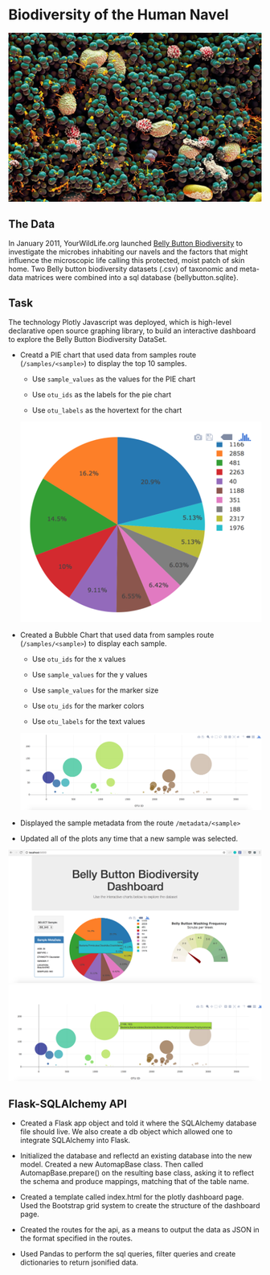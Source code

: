 # Biodiversity of the Human Navel

![Bacteria by filterforge.com](Images/bacteria_by_filterforgedotcom.jpg)

## The Data 

 In January 2011, YourWildLife.org launched [Belly Button Biodiversity](http://robdunnlab.com/projects/belly-button-biodiversity/) to investigate the microbes inhabiting our navels and the factors that might influence the microscopic life calling this protected, moist patch of skin home. Two Belly button biodiversity datasets (.csv) of taxonomic and meta-data matrices were combined into a sql database {bellybutton.sqlite}.

## Task

The technology Plotly Javascript was deployed, which is high-level declarative open source graphing library, to build an interactive dashboard to explore the Belly Button Biodiversity DataSet.

* Creatd a PIE chart that used data from samples route (`/samples/<sample>`) to display the top 10 samples.

  * Use `sample_values` as the values for the PIE chart

  * Use `otu_ids` as the labels for the pie chart

  * Use `otu_labels` as the hovertext for the chart

  ![PIE Chart](Images/pie_chart.png)

* Created a Bubble Chart that used data from samples route (`/samples/<sample>`) to display each sample.

  * Use `otu_ids` for the x values

  * Use `sample_values` for the y values

  * Use `sample_values` for the marker size

  * Use `otu_ids` for the marker colors

  * Use `otu_labels` for the text values

  ![Bubble Chart](Images/bubble_chart.png)

* Displayed the sample metadata from the route `/metadata/<sample>`

* Updated all of the plots any time that a new sample was selected.

![Example Dashboard Page](Images/dashboard_part1.png)
![Example Dashboard Page](Images/dashboard_part2.png)

## Flask-SQLAlchemy API

* Created a Flask app object and told it where the SQLAlchemy database file should live. We also create a db object which allowed one to integrate SQLAlchemy into Flask.

* Initialized the database and reflectd an existing database into the new model. Created a new AutomapBase class. Then called AutomapBase.prepare() on the resulting base class, asking it to reflect the schema and produce mappings, matching that of the table name. 

* Created a template called index.html for the plotly dashboard page. Used the Bootstrap grid system to create the structure of the dashboard page.

* Created the routes for the api, as a means to output the data as JSON in the format specified in the routes.

* Used Pandas to perform the sql queries, filter queries and create dictionaries to return jsonified data.

